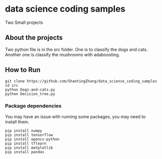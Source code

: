 # data science coding samples

Two Small projects

## About the projects

Two python file is in the src folder. One is to classify the dogs and cats. Another one is classify the mushrooms with adaboosting.

## How to Run

```shell
git clone https://github.com/ShaotingZhang/data_science_coding_samples
cd src
python Dogs-and-cats.py
python Decision_tree.py
```

### Package dependencies

You may have an issue with running some packages, you may need to install them.

```shell
pip install numpy
pip install tensorflow
pip install opencv-python
pip install tflearn
pip install matplotlib
pip install pandas
```

